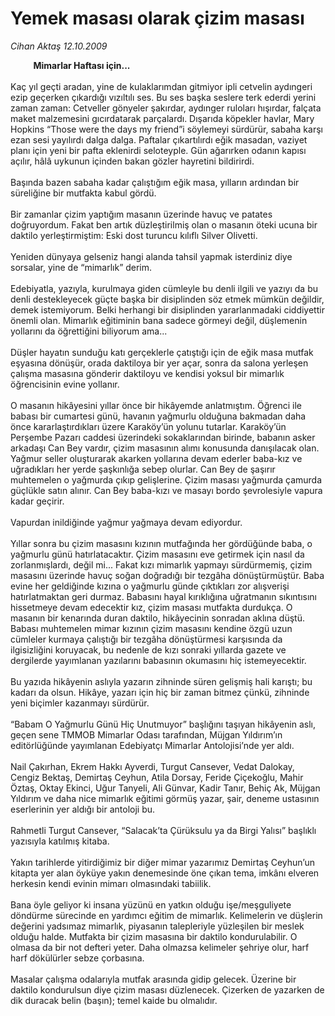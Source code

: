 # Yemek masası olarak çizim masası

*Cihan Aktaş 12.10.2009*

<div class="taraf_structure_2col_1zq">
<div class="margen_n">



 <p><b>           Mimarlar Haftası için... </b><br/><br/>Kaç yıl geçti aradan, yine de kulaklarımdan gitmiyor ipli cetvelin aydıngeri ezip geçerken çıkardığı vızıltılı ses. Bu ses başka seslere terk ederdi yerini zaman zaman: Cetveller gönyeler şakırdar, aydınger ruloları hışırdar, falçata maket malzemesini gıcırdatarak parçalardı. Dışarıda köpekler havlar, Mary Hopkins “Those were the days my friend”i söylemeyi sürdürür, sabaha karşı ezan sesi yayılırdı dalga dalga. Paftalar çıkartılırdı eğik masadan, vaziyet planı için yeni bir pafta eklenirdi seloteyple. Gün ağarırken odanın kapısı açılır, hâlâ uykunun içinden bakan gözler hayretini bildirirdi. <br/><br/>Başında bazen sabaha kadar çalıştığım eğik masa, yılların ardından bir süreliğine bir mutfakta kabul gördü. <br/><br/>Bir zamanlar çizim yaptığım masanın üzerinde havuç ve patates doğruyordum. Fakat ben artık düzleştirilmiş olan o masanın öteki ucuna bir daktilo yerleştirmiştim: Eski dost turuncu kılıflı Silver Olivetti. <br/><br/>Yeniden dünyaya gelseniz hangi alanda tahsil yapmak isterdiniz diye sorsalar, yine de “mimarlık” derim. <br/><br/>Edebiyatla, yazıyla, kurulmaya giden cümleyle bu denli ilgili ve yazıyı da bu denli destekleyecek güçte başka bir disiplinden söz etmek mümkün değildir, demek istemiyorum. Belki herhangi bir disiplinden yararlanmadaki ciddiyettir önemli olan. Mimarlık eğitiminin bana sadece görmeyi değil, düşlemenin yollarını da öğrettiğini biliyorum ama... <br/><br/>Düşler hayatın sunduğu katı gerçeklerle çatıştığı için de eğik masa mutfak eşyasına dönüşür, orada daktiloya bir yer açar, sonra da salona yerleşen çalışma masasına gönderir daktiloyu ve kendisi yoksul bir mimarlık öğrencisinin evine yollanır. <br/><br/>O masanın hikâyesini yıllar önce bir hikâyemde anlatmıştım. Öğrenci ile babası bir cumartesi günü, havanın yağmurlu olduğuna bakmadan daha önce kararlaştırdıkları üzere Karaköy’ün yolunu tutarlar. Karaköy’ün Perşembe Pazarı caddesi üzerindeki sokaklarından birinde, babanın asker arkadaşı Can Bey vardır, çizim masasının alımı konusunda danışılacak olan. Yağmur seller oluşturarak akarken yollarına devam ederler baba-kız ve uğradıkları her yerde şaşkınlığa sebep olurlar. Can Bey de şaşırır muhtemelen o yağmurda çıkıp gelişlerine. Çizim masası yağmurda çamurda güçlükle satın alınır. Can Bey baba-kızı ve masayı bordo şevrolesiyle vapura kadar geçirir. <br/><br/>Vapurdan inildiğinde yağmur yağmaya devam ediyordur. <br/><br/>Yıllar sonra bu çizim masasını kızının mutfağında her gördüğünde baba, o yağmurlu günü hatırlatacaktır. Çizim masasını eve getirmek için nasıl da zorlanmışlardı, değil mi... Fakat kızı mimarlık yapmayı sürdürmemiş, çizim masasını üzerinde havuç soğan doğradığı bir tezgâha dönüştürmüştür. Baba evine her geldiğinde kızına o yağmurlu günde çıktıkları zor alışverişi hatırlatmaktan geri durmaz. Babasını hayal kırıklığına uğratmanın sıkıntısını hissetmeye devam edecektir kız, çizim masası mutfakta durdukça. O masanın bir kenarında duran daktilo, hikâyecinin sonradan aklına düştü. Babası muhtemelen mimar kızının çizim masasını kendine özgü uzun cümleler kurmaya çalıştığı bir tezgâha dönüştürmesi karşısında da ilgisizliğini koruyacak, bu nedenle de kızı sonraki yıllarda gazete ve dergilerde yayımlanan yazılarını babasının okumasını hiç istemeyecektir. <br/><br/>Bu yazıda hikâyenin aslıyla yazarın zihninde süren gelişmiş hali karıştı; bu kadarı da olsun. Hikâye, yazarı için hiç bir zaman bitmez çünkü, zihninde yeni biçimler kazanmayı sürdürür. <br/><br/>“Babam O Yağmurlu Günü Hiç Unutmuyor” başlığını taşıyan hikâyenin aslı, geçen sene TMMOB Mimarlar Odası tarafından, Müjgan Yıldırım’ın editörlüğünde yayımlanan Edebiyatçı Mimarlar Antolojisi’nde yer aldı. <br/><br/>Nail Çakırhan, Ekrem Hakkı Ayverdi, Turgut Cansever, Vedat Dalokay, Cengiz Bektaş, Demirtaş Ceyhun, Atila Dorsay, Feride Çiçekoğlu, Mahir Öztaş, Oktay Ekinci, Uğur Tanyeli, Ali Günvar, Kadir Tanır, Behiç Ak, Müjgan Yıldırım ve daha nice mimarlık eğitimi görmüş yazar, şair, deneme ustasının eserlerinin yer aldığı bir antoloji bu. <br/><br/>Rahmetli Turgut Cansever, “Salacak’ta Çürüksulu ya da Birgi Yalısı” başlıklı yazısıyla katılmış kitaba. <br/><br/>Yakın tarihlerde yitirdiğimiz bir diğer mimar yazarımız Demirtaş Ceyhun’un kitapta yer alan öyküye yakın denemesinde öne çıkan tema, imkânı elveren herkesin kendi evinin mimarı olmasındaki tabiilik. <br/><br/>Bana öyle geliyor ki insana yüzünü en yatkın olduğu işe/meşguliyete döndürme sürecinde en yardımcı eğitim de mimarlık. Kelimelerin ve düşlerin değerini yadsımaz mimarlık, piyasanın talepleriyle yüzleşilen bir meslek olduğu halde. Mutfakta bir çizim masasına bir daktilo kondurulabilir. O olmasa da bir not defteri yeter. Daha olmazsa kelimeler şehriye olur, harf harf dökülürler sebze çorbasına. <br/><br/>Masalar çalışma odalarıyla mutfak arasında gidip gelecek. Üzerine bir daktilo kondurulsun diye çizim masası düzlenecek. Çizerken de yazarken de dik duracak belin (başın); temel kaide bu olmalıdır.</p>
<br/>
<br/>
<br/>



<br/>


<div id="taraf_not">
</div>

</div>


</div>
